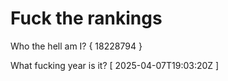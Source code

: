 # Fuck the rankings

Who the hell am I?
{ 18228794 }

What fucking year is it?
[ 2025-04-07T19:03:20Z ]
